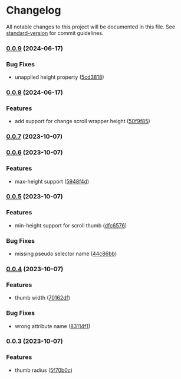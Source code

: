 # Changelog

All notable changes to this project will be documented in this file. See [standard-version](https://github.com/conventional-changelog/standard-version) for commit guidelines.

### [0.0.9](https://github.com/ismailceylan/tailwind-modern-scroll/compare/v0.0.8...v0.0.9) (2024-06-17)


### Bug Fixes

* unapplied height property ([5cd3818](https://github.com/ismailceylan/tailwind-modern-scroll/commit/5cd3818f71a251b86725ed9301ed7432db638d50))

### [0.0.8](https://github.com/ismailceylan/tailwind-modern-scroll/compare/v0.0.7...v0.0.8) (2024-06-17)


### Features

* add support for change scroll wrapper height ([50f9f85](https://github.com/ismailceylan/tailwind-modern-scroll/commit/50f9f85cedeaa5e077c086b4d665da53be636a24))

### [0.0.7](https://github.com/ismailceylan/tailwind-modern-scroll/compare/v0.0.6...v0.0.7) (2023-10-07)

### [0.0.6](https://github.com/ismailceylan/tailwind-modern-scroll/compare/v0.0.5...v0.0.6) (2023-10-07)


### Features

* max-height support ([5948f4d](https://github.com/ismailceylan/tailwind-modern-scroll/commit/5948f4d2806f76c9a0964b502e70f7e9831b1a87))

### [0.0.5](https://github.com/ismailceylan/tailwind-modern-scroll/compare/v0.0.4...v0.0.5) (2023-10-07)


### Features

* min-height support for scroll thumb ([dfc6576](https://github.com/ismailceylan/tailwind-modern-scroll/commit/dfc65763a9718b46e1d224bc5ef8de63a2ad862d))


### Bug Fixes

* missing pseudo selector name ([44c86bb](https://github.com/ismailceylan/tailwind-modern-scroll/commit/44c86bbd2154d37baef538338ccf844e7c30aeb7))

### [0.0.4](https://github.com/ismailceylan/tailwind-modern-scroll/compare/v0.0.3...v0.0.4) (2023-10-07)


### Features

* thumb width ([70162df](https://github.com/ismailceylan/tailwind-modern-scroll/commit/70162dfd4895146bb48f980bd50240028e09dc6b))


### Bug Fixes

* wrong attribute name ([83114f1](https://github.com/ismailceylan/tailwind-modern-scroll/commit/83114f189009e655984bfb9909a24cd5ec1b453a))

### 0.0.3 (2023-10-07)


### Features

* thumb radius ([5f70b0c](https://github.com/ismailceylan/tailwind-modern-scroll/commit/5f70b0c622a75908cc3bf54babff42d9aaa3d813))
